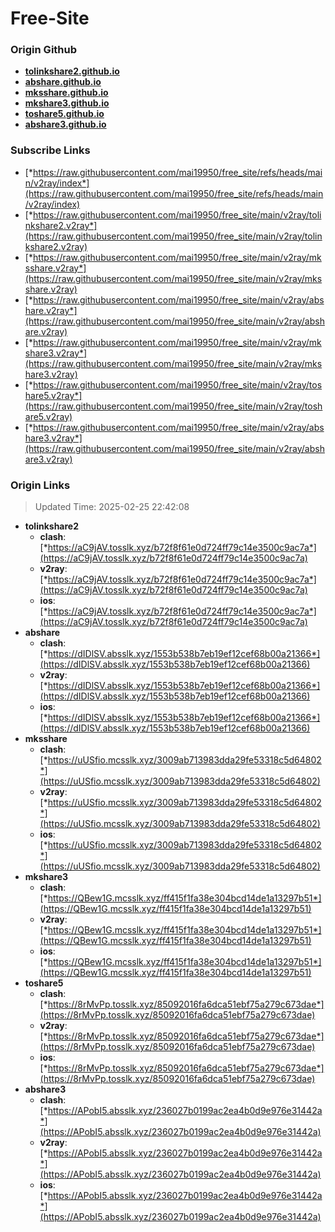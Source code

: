 # Free-Site

### Origin Github

- [**tolinkshare2.github.io**](https://github.com/tolinkshare2/tolinkshare2.github.io)
- [**abshare.github.io**](https://github.com/abshare/abshare.github.io)
- [**mksshare.github.io**](https://github.com/mksshare/mksshare.github.io)
- [**mkshare3.github.io**](https://github.com/mkshare3/mkshare3.github.io)
- [**toshare5.github.io**](https://github.com/toshare5/toshare5.github.io)
- [**abshare3.github.io**](https://github.com/abshare3/abshare3.github.io)

### Subscribe Links

- [*https://raw.githubusercontent.com/mai19950/free_site/refs/heads/main/v2ray/index*](https://raw.githubusercontent.com/mai19950/free_site/refs/heads/main/v2ray/index)
- [*https://raw.githubusercontent.com/mai19950/free_site/main/v2ray/tolinkshare2.v2ray*](https://raw.githubusercontent.com/mai19950/free_site/main/v2ray/tolinkshare2.v2ray)
- [*https://raw.githubusercontent.com/mai19950/free_site/main/v2ray/mksshare.v2ray*](https://raw.githubusercontent.com/mai19950/free_site/main/v2ray/mksshare.v2ray)
- [*https://raw.githubusercontent.com/mai19950/free_site/main/v2ray/abshare.v2ray*](https://raw.githubusercontent.com/mai19950/free_site/main/v2ray/abshare.v2ray)
- [*https://raw.githubusercontent.com/mai19950/free_site/main/v2ray/mkshare3.v2ray*](https://raw.githubusercontent.com/mai19950/free_site/main/v2ray/mkshare3.v2ray)
- [*https://raw.githubusercontent.com/mai19950/free_site/main/v2ray/toshare5.v2ray*](https://raw.githubusercontent.com/mai19950/free_site/main/v2ray/toshare5.v2ray)
- [*https://raw.githubusercontent.com/mai19950/free_site/main/v2ray/abshare3.v2ray*](https://raw.githubusercontent.com/mai19950/free_site/main/v2ray/abshare3.v2ray)

### Origin Links

> Updated Time: 2025-02-25 22:42:08

- **tolinkshare2**
  - **clash**: [*https://aC9jAV.tosslk.xyz/b72f8f61e0d724ff79c14e3500c9ac7a*](https://aC9jAV.tosslk.xyz/b72f8f61e0d724ff79c14e3500c9ac7a)
  - **v2ray**: [*https://aC9jAV.tosslk.xyz/b72f8f61e0d724ff79c14e3500c9ac7a*](https://aC9jAV.tosslk.xyz/b72f8f61e0d724ff79c14e3500c9ac7a)
  - **ios**: [*https://aC9jAV.tosslk.xyz/b72f8f61e0d724ff79c14e3500c9ac7a*](https://aC9jAV.tosslk.xyz/b72f8f61e0d724ff79c14e3500c9ac7a)
- **abshare**
  - **clash**: [*https://dIDlSV.absslk.xyz/1553b538b7eb19ef12cef68b00a21366*](https://dIDlSV.absslk.xyz/1553b538b7eb19ef12cef68b00a21366)
  - **v2ray**: [*https://dIDlSV.absslk.xyz/1553b538b7eb19ef12cef68b00a21366*](https://dIDlSV.absslk.xyz/1553b538b7eb19ef12cef68b00a21366)
  - **ios**: [*https://dIDlSV.absslk.xyz/1553b538b7eb19ef12cef68b00a21366*](https://dIDlSV.absslk.xyz/1553b538b7eb19ef12cef68b00a21366)
- **mksshare**
  - **clash**: [*https://uUSfio.mcsslk.xyz/3009ab713983dda29fe53318c5d64802*](https://uUSfio.mcsslk.xyz/3009ab713983dda29fe53318c5d64802)
  - **v2ray**: [*https://uUSfio.mcsslk.xyz/3009ab713983dda29fe53318c5d64802*](https://uUSfio.mcsslk.xyz/3009ab713983dda29fe53318c5d64802)
  - **ios**: [*https://uUSfio.mcsslk.xyz/3009ab713983dda29fe53318c5d64802*](https://uUSfio.mcsslk.xyz/3009ab713983dda29fe53318c5d64802)
- **mkshare3**
  - **clash**: [*https://QBew1G.mcsslk.xyz/ff415f1fa38e304bcd14de1a13297b51*](https://QBew1G.mcsslk.xyz/ff415f1fa38e304bcd14de1a13297b51)
  - **v2ray**: [*https://QBew1G.mcsslk.xyz/ff415f1fa38e304bcd14de1a13297b51*](https://QBew1G.mcsslk.xyz/ff415f1fa38e304bcd14de1a13297b51)
  - **ios**: [*https://QBew1G.mcsslk.xyz/ff415f1fa38e304bcd14de1a13297b51*](https://QBew1G.mcsslk.xyz/ff415f1fa38e304bcd14de1a13297b51)
- **toshare5**
  - **clash**: [*https://8rMvPp.tosslk.xyz/85092016fa6dca51ebf75a279c673dae*](https://8rMvPp.tosslk.xyz/85092016fa6dca51ebf75a279c673dae)
  - **v2ray**: [*https://8rMvPp.tosslk.xyz/85092016fa6dca51ebf75a279c673dae*](https://8rMvPp.tosslk.xyz/85092016fa6dca51ebf75a279c673dae)
  - **ios**: [*https://8rMvPp.tosslk.xyz/85092016fa6dca51ebf75a279c673dae*](https://8rMvPp.tosslk.xyz/85092016fa6dca51ebf75a279c673dae)
- **abshare3**
  - **clash**: [*https://APobI5.absslk.xyz/236027b0199ac2ea4b0d9e976e31442a*](https://APobI5.absslk.xyz/236027b0199ac2ea4b0d9e976e31442a)
  - **v2ray**: [*https://APobI5.absslk.xyz/236027b0199ac2ea4b0d9e976e31442a*](https://APobI5.absslk.xyz/236027b0199ac2ea4b0d9e976e31442a)
  - **ios**: [*https://APobI5.absslk.xyz/236027b0199ac2ea4b0d9e976e31442a*](https://APobI5.absslk.xyz/236027b0199ac2ea4b0d9e976e31442a)
